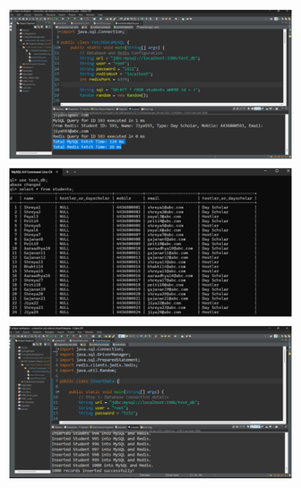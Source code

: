   ![Image Alt](https://github.com/Shrutichavan-51/MySQL-and-Redis-connections-using-JDBC-/blob/main/mysql%20redis%20conn-%20fetch%20data.png?raw=true)

   ![Image Alt](https://github.com/Shrutichavan-51/MySQL-and-Redis-connections-using-JDBC-/blob/main/mysql%20redis%20conn%20-%20redis%20db.png?raw=true)

  ![Image Alt](https://github.com/Shrutichavan-51/MySQL-and-Redis-connections-using-JDBC-/blob/main/Mysql-redis%20conn-%20insert%20data.png?raw=true)


